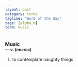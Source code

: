```yaml
---
layout: post
category: terms
tagline: "Word of the Day"
tags: [alpha_m]
term: music
---
```


<h3>Music<br/> <small>&mdash; v. (mu<span>&middot;</span>sic)</small></h3>
<p><ol><li>to contemplate naughty things</li>
</ol></p>

